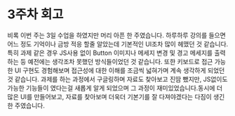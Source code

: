 # 3주차 회고

비록 이번 주는 3일 수업을 하였지만 머리 아픈 한 주였습니다.
하루하루 강의를 들으면 어느 정도 기억이나 금방 적응 할줄 알았는데 기본적인 UI조차 많이 헤맸던 것 같습니다.
특히 과제 같은 경우 JS사용 없이 Button 이미지나 메세지 변경 및 경고 메세지를 출력하는 등 예전에는 생각조차 못했던 방식들이었던 것 같습니다. 또한 키보드로 접근 가능한 UI 구현도 경험해보며 접근성에 대한 이해를 조금씩 넓혀가며 계속 생각하게 되었던 것 같습니다.
과제를 하는 과정에서 구글링하며 자료도 찾아보고 진땀 뺐지만, JS없이도 가능한 기능들이 였다는걸 새롭게 알게 되었으며 그 과정이 재미있었습니다.동시에 더 많은 UI를 만들어보고, 자료를 찾아보며 더욱더 기본기를 잘 다져야겠다는 다짐이 생긴 한 주였습니다.
